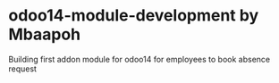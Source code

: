 # odoo14-module-development by Mbaapoh
Building first addon module for odoo14 for employees to book absence request
